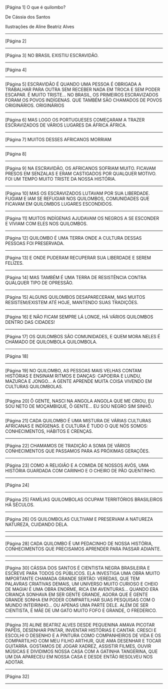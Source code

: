 [Página 1]
O que é quilombo?

De Cássia dos Santos 

Ilustrações de Aline Beatriz Alves

---

[Página 2]

---

[Página 3]
NO BRASIL EXISTIU ESCRAVIDÃO.


---

[Página 4]


---

[Página 5]
ESCRAVIDÃO É QUANDO UMA PESSOA É OBRIGADA A
TRABALHAR PARA OUTRA SEM RECEBER NADA EM TROCA
E SEM PODER ESCAPAR. É MUITO TRISTE…
NO BRASIL, OS PRIMEIROS ESCRAVIZADOS FORAM
OS POVOS INDÍGENAS. QUE TAMBÉM SÃO CHAMADOS
DE POVOS ORIGINÁRIOS.
ORIGINÁRIOS


---

[Página 6]
MAS LOGO OS PORTUGUESES COMEÇARAM
A TRAZER ESCRAVIZADOS DE VÁRIOS
LUGARES DA ÁFRICA
ÁFRICA.


---

[Página 7]
MUITOS DESSES AFRICANOS MORRIAM


---

[Página 8]


---

[Página 9]
NA ESCRAVIDÃO, OS AFRICANOS SOFRIAM MUITO. FICAVAM
PRESOS EM SENZALAS E ERAM CASTIGADOS POR QUALQUER
MOTIVO. FOI UM TEMPO MUITO TRISTE DA NOSSA HISTÓRIA.


---

[Página 10]
MAS OS ESCRAVIZADOS LUTAVAM POR SUA
LIBERDADE. FUGIAM E IAM SE REFUGIAR NOS
QUILOMBOS, COMUNIDADES QUE FICAVAM EM
QUILOMBOS
LUGARES ESCONDIDOS.



---

[Página 11]
MUITOS INDÍGENAS AJUDAVAM OS NEGROS A SE
ESCONDER E VIVIAM COM ELES NOS QUILOMBOS.


---

[Página 12]
QUILOMBO É UMA TERRA ONDE A CULTURA
DESSAS PESSOAS FOI PRESERVADA.



---

[Página 13]
E ONDE PUDERAM RECUPERAR SUA
LIBERDADE E SEREM FELIZES.


---

[Página 14]
MAS TAMBÉM É UMA TERRA DE
RESISTÊNCIA CONTRA QUALQUER
TIPO DE OPRESSÃO.



---

[Página 15]
ALGUNS QUILOMBOS DESAPARECERAM, MAS
MUITOS RESISTEM/EXISTEM ATÉ HOJE,
MANTENDO SUAS TRADIÇÕES.


---

[Página 16]
E NÃO FICAM SEMPRE LÁ LONGE,
HÁ VÁRIOS QUILOMBOS DENTRO
DAS CIDADES!



---

[Página 17]
OS QUILOMBOS SÃO COMUNIDADES,
E QUEM MORA NELES É CHAMADO
DE QUILOMBOLA
QUILOMBOLA.


---

[Página 18]


---

[Página 19]
NO QUILOMBO, AS PESSOAS MAIS
VELHAS CONTAM HISTÓRIAS E ENSINAM
RITMOS E DANÇAS: CAPOEIRA E LUNDU,
MAZURCA E JONGO…
A GENTE APRENDE MUITA COISA
VIVENDO EM CULTURAS QUILOMBOLAS.


---

[Página 20]
Ô GENTE, NASCI NA ANGOLA
ANGOLA QUE ME CRIOU,
EU SOU NETO DE
MOÇAMBIQUE, Ô GENTE...
EU SOU NEGRO SIM SINHÔ.



---

[Página 21]
CADA QUILOMBO É UMA MISTURA
DE VÁRIAS CULTURAS AFRICANAS E
INDÍGENAS. E CULTURA É TUDO O
QUE NÓS SOMOS: CONHECIMENTOS,
HÁBITOS E CRENÇAS.


---

[Página 22]
CHAMAMOS DE TRADIÇÃO A SOMA DE VÁRIOS
CONHECIMENTOS QUE PASSAMOS PARA AS
PRÓXIMAS GERAÇÕES.



---

[Página 23]
COMO A RELIGIÃO E A COMIDA DE NOSSOS
AVÓS, UMA HISTÓRIA GUARDADA COM
CARINHO E O CHEIRO DE PÃO QUENTINHO.


---

[Página 24]


---

[Página 25]
FAMÍLIAS QUILOMBOLAS OCUPAM
TERRITÓRIOS BRASILEIROS HÁ SÉCULOS.


---

[Página 26]
OS QUILOMBOLAS CULTIVAM E PRESERVAM
A NATUREZA
NATUREZA, CUIDANDO DELA.



---



---

[Página 28]
CADA QUILOMBO É UM
PEDACINHO DE NOSSA HISTÓRIA,
CONHECIMENTOS QUE PRECISAMOS
APRENDER PARA PASSAR ADIANTE.



---



---

[Página 30]
CÁSSIA DOS SANTOS É CIENTISTA NEGRA BRASILEIRA
E ESCREVE PARA TODOS OS PÚBLICOS. ELA INVESTIGA
UMA OBRA MUITO IMPORTANTE CHAMADA GRANDE
SERTÃO: VEREDAS, QUE TEM PALAVRAS CRIATIVAS
DEMAIS, UM UNIVERSO MUITO CURIOSO E CHEIO DE
MAGIA! É UMA OBRA ENORME, RICA EM AVENTURAS…
QUANDO ERA CRIANÇA SONHAVA EM SER GENTE
GRANDE, AGORA QUE É GENTE GRANDE SONHA EM
PODER COMPARTILHAR SUAS PESQUISAS COM O
MUNDO INTEIRINHO… OU APENAS UMA PARTE DELE.
ALÉM DE SER CIENTISTA, É MÃE DE UM GATO MUITO
FOFO E GRANDE, O FREDERICO.


---

[Página 31]
ALINE BEATRIZ ALVES
DESDE PEQUENINA AMAVA PICOTAR PAPÉIS,
DESENHAR PINTAR, INVENTAR HISTÓRIAS E
CANTAR. CRESCI E ESCOLHI O DESENHO E A
PINTURA COMO COMPANHEIROS DE VIDA E OS
COMPARTILHO COM MEU FILHO ARTHUR, QUE AMA
DESENHAR E TOCAR GUITARRA. GOSTAMOS DE
JOGAR XADREZ, ASSISTIR FILMES, OUVIR MÚSICAS
E DIVIDIMOS NOSSA CASA COM A GATINHA
TANGERINA, QUE UM DIA APARECEU EM NOSSA
CASA E DESDE ENTÃO RESOLVEU NOS ADOTAR.


---

[Página 32]


---

